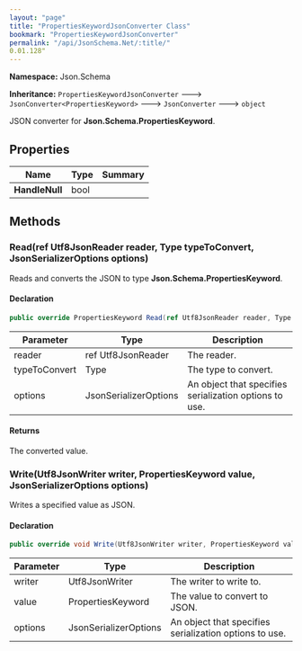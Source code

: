 ```yaml
---
layout: "page"
title: "PropertiesKeywordJsonConverter Class"
bookmark: "PropertiesKeywordJsonConverter"
permalink: "/api/JsonSchema.Net/:title/"
0.01.128"
---
```

**Namespace:** Json.Schema

**Inheritance:**
`PropertiesKeywordJsonConverter`
 🡒 
`JsonConverter<PropertiesKeyword>`
 🡒 
`JsonConverter`
 🡒 
`object`

JSON converter for **Json.Schema.PropertiesKeyword**.

## Properties

| Name | Type | Summary |
|---|---|---|
| **HandleNull** | bool |  |

## Methods

### Read(ref Utf8JsonReader reader, Type typeToConvert, JsonSerializerOptions options)

Reads and converts the JSON to type **Json.Schema.PropertiesKeyword**.

#### Declaration

```c#
public override PropertiesKeyword Read(ref Utf8JsonReader reader, Type typeToConvert, JsonSerializerOptions options)
```

| Parameter | Type | Description |
|---|---|---|
| reader | ref Utf8JsonReader | The reader. |
| typeToConvert | Type | The type to convert. |
| options | JsonSerializerOptions | An object that specifies serialization options to use. |


#### Returns

The converted value.

### Write(Utf8JsonWriter writer, PropertiesKeyword value, JsonSerializerOptions options)

Writes a specified value as JSON.

#### Declaration

```c#
public override void Write(Utf8JsonWriter writer, PropertiesKeyword value, JsonSerializerOptions options)
```

| Parameter | Type | Description |
|---|---|---|
| writer | Utf8JsonWriter | The writer to write to. |
| value | PropertiesKeyword | The value to convert to JSON. |
| options | JsonSerializerOptions | An object that specifies serialization options to use. |


